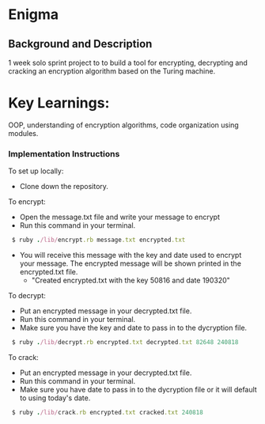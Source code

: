 # Enigma

## Background and Description

1 week solo sprint project to to build a tool for encrypting, decrypting and cracking an encryption algorithm based on the Turing machine.

# Key Learnings:
OOP, understanding of encryption algorithms, code organization using modules.

### Implementation Instructions
To set up locally:
 * Clone down the repository.
 
 To encrypt:
 * Open the message.txt file and write your message to encrypt
 * Run this command in your terminal. 
 ```ruby
  $ ruby ./lib/encrypt.rb message.txt encrypted.txt
```
 * You will receive this message with the key and date used to encrypt your message. The encrypted message will be shown 
 printed in the encrypted.txt file.
    * "Created encrypted.txt with the key 50816 and date 190320" 
    
To decrypt: 
* Put an encrypted message in your decrypted.txt file.
* Run this command in your terminal. 
 * Make sure you have the key and date to pass in to the dycryption file.
 ```ruby
  $ ruby ./lib/decrypt.rb encrypted.txt decrypted.txt 82648 240818
```

To crack: 
* Put an encrypted message in your decrypted.txt file.
* Run this command in your terminal. 
 * Make sure you have date to pass in to the dycryption file or it will default to using today's date.
 ```ruby
  $ ruby ./lib/crack.rb encrypted.txt cracked.txt 240818
```
